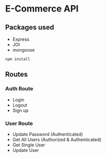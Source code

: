 # E-Commerce API

## Packages used

- Express
- JOI
- mongoose

```
npm install
```

## Routes

### Auth Route

- Login
- Logout
- Sign up

### User Route

- Update Password (Authenticated)
- Get All Users (Authorized & Authenticated)
- Get Single User
- Update User
